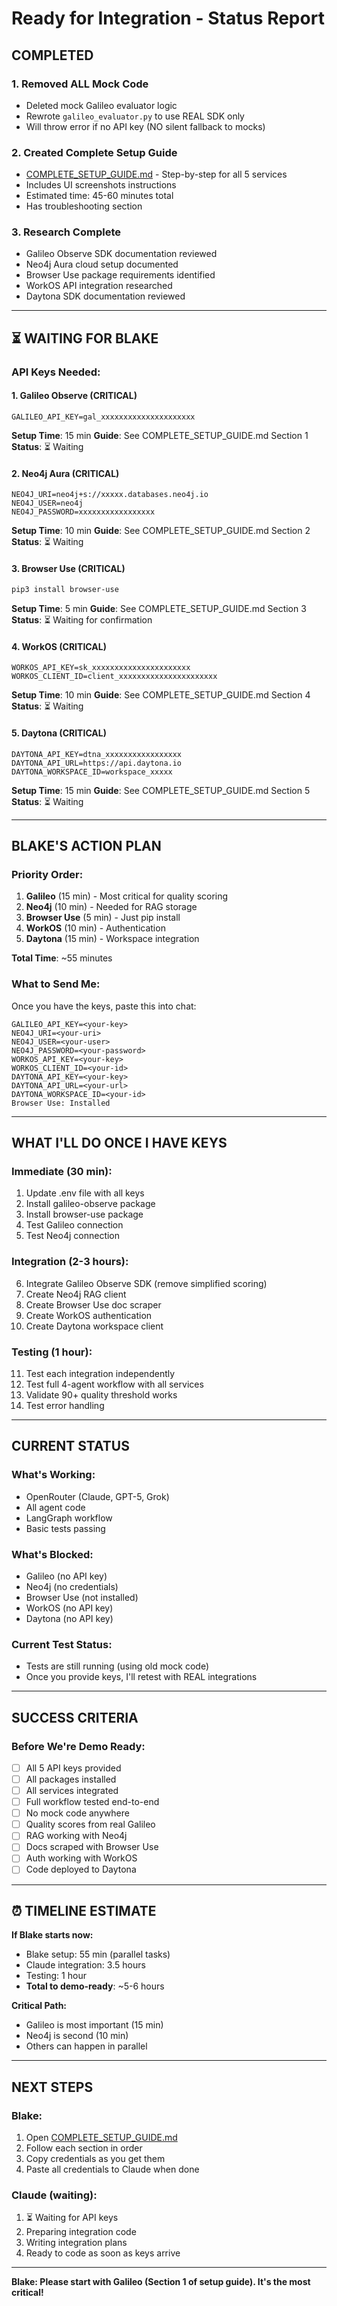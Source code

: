 # Ready for Integration - Status Report

##  COMPLETED

### 1. Removed ALL Mock Code
-  Deleted mock Galileo evaluator logic
-  Rewrote `galileo_evaluator.py` to use REAL SDK only
-  Will throw error if no API key (NO silent fallback to mocks)

### 2. Created Complete Setup Guide
-  [COMPLETE_SETUP_GUIDE.md](cci:1://file:///Users/bledden/Documents/codeswarm/COMPLETE_SETUP_GUIDE.md:0:0-0:0) - Step-by-step for all 5 services
-  Includes UI screenshots instructions
-  Estimated time: 45-60 minutes total
-  Has troubleshooting section

### 3. Research Complete
-  Galileo Observe SDK documentation reviewed
-  Neo4j Aura cloud setup documented
-  Browser Use package requirements identified
-  WorkOS API integration researched
-  Daytona SDK documentation reviewed

---

## ⏳ WAITING FOR BLAKE

### API Keys Needed:

#### 1. Galileo Observe (CRITICAL)
```
GALILEO_API_KEY=gal_xxxxxxxxxxxxxxxxxxxxx
```
**Setup Time**: 15 min
**Guide**: See COMPLETE_SETUP_GUIDE.md Section 1
**Status**: ⏳ Waiting

#### 2. Neo4j Aura (CRITICAL)
```
NEO4J_URI=neo4j+s://xxxxx.databases.neo4j.io
NEO4J_USER=neo4j
NEO4J_PASSWORD=xxxxxxxxxxxxxxxxx
```
**Setup Time**: 10 min
**Guide**: See COMPLETE_SETUP_GUIDE.md Section 2
**Status**: ⏳ Waiting

#### 3. Browser Use (CRITICAL)
```bash
pip3 install browser-use
```
**Setup Time**: 5 min
**Guide**: See COMPLETE_SETUP_GUIDE.md Section 3
**Status**: ⏳ Waiting for confirmation

#### 4. WorkOS (CRITICAL)
```
WORKOS_API_KEY=sk_xxxxxxxxxxxxxxxxxxxxxx
WORKOS_CLIENT_ID=client_xxxxxxxxxxxxxxxxxxxxxx
```
**Setup Time**: 10 min
**Guide**: See COMPLETE_SETUP_GUIDE.md Section 4
**Status**: ⏳ Waiting

#### 5. Daytona (CRITICAL)
```
DAYTONA_API_KEY=dtna_xxxxxxxxxxxxxxxxx
DAYTONA_API_URL=https://api.daytona.io
DAYTONA_WORKSPACE_ID=workspace_xxxxx
```
**Setup Time**: 15 min
**Guide**: See COMPLETE_SETUP_GUIDE.md Section 5
**Status**: ⏳ Waiting

---

##  BLAKE'S ACTION PLAN

### Priority Order:
1. **Galileo** (15 min) - Most critical for quality scoring
2. **Neo4j** (10 min) - Needed for RAG storage
3. **Browser Use** (5 min) - Just pip install
4. **WorkOS** (10 min) - Authentication
5. **Daytona** (15 min) - Workspace integration

**Total Time**: ~55 minutes

### What to Send Me:
Once you have the keys, paste this into chat:

```
GALILEO_API_KEY=<your-key>
NEO4J_URI=<your-uri>
NEO4J_USER=<your-user>
NEO4J_PASSWORD=<your-password>
WORKOS_API_KEY=<your-key>
WORKOS_CLIENT_ID=<your-id>
DAYTONA_API_KEY=<your-key>
DAYTONA_API_URL=<your-url>
DAYTONA_WORKSPACE_ID=<your-id>
Browser Use: Installed 
```

---

##  WHAT I'LL DO ONCE I HAVE KEYS

### Immediate (30 min):
1.  Update .env file with all keys
2.  Install galileo-observe package
3.  Install browser-use package
4.  Test Galileo connection
5.  Test Neo4j connection

### Integration (2-3 hours):
6.  Integrate Galileo Observe SDK (remove simplified scoring)
7.  Create Neo4j RAG client
8.  Create Browser Use doc scraper
9.  Create WorkOS authentication
10.  Create Daytona workspace client

### Testing (1 hour):
11.  Test each integration independently
12.  Test full 4-agent workflow with all services
13.  Validate 90+ quality threshold works
14.  Test error handling

---

##  CURRENT STATUS

### What's Working:
-  OpenRouter (Claude, GPT-5, Grok)
-  All agent code
-  LangGraph workflow
-  Basic tests passing

### What's Blocked:
-  Galileo (no API key)
-  Neo4j (no credentials)
-  Browser Use (not installed)
-  WorkOS (no API key)
-  Daytona (no API key)

### Current Test Status:
- Tests are still running (using old mock code)
- Once you provide keys, I'll retest with REAL integrations

---

##  SUCCESS CRITERIA

### Before We're Demo Ready:
- [ ] All 5 API keys provided
- [ ] All packages installed
- [ ] All services integrated
- [ ] Full workflow tested end-to-end
- [ ] No mock code anywhere
- [ ] Quality scores from real Galileo
- [ ] RAG working with Neo4j
- [ ] Docs scraped with Browser Use
- [ ] Auth working with WorkOS
- [ ] Code deployed to Daytona

---

## ⏰ TIMELINE ESTIMATE

**If Blake starts now:**
- Blake setup: 55 min (parallel tasks)
- Claude integration: 3.5 hours
- Testing: 1 hour
- **Total to demo-ready**: ~5-6 hours

**Critical Path:**
- Galileo is most important (15 min)
- Neo4j is second (10 min)
- Others can happen in parallel

---

##  NEXT STEPS

### Blake:
1. Open [COMPLETE_SETUP_GUIDE.md](cci:1://file:///Users/bledden/Documents/codeswarm/COMPLETE_SETUP_GUIDE.md:0:0-0:0)
2. Follow each section in order
3. Copy credentials as you get them
4. Paste all credentials to Claude when done

### Claude (waiting):
1. ⏳ Waiting for API keys
2.  Preparing integration code
3.  Writing integration plans
4.  Ready to code as soon as keys arrive

---

**Blake: Please start with Galileo (Section 1 of setup guide). It's the most critical!** 
